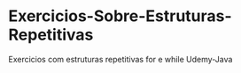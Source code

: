 # Exercicios-Sobre-Estruturas-Repetitivas
Exercicios com estruturas repetitivas for e while Udemy-Java

